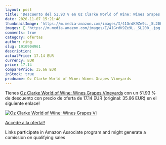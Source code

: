 ```yaml
---
layout: post
title: 'Descuento del 51.93 % en Oz Clarke World of Wine: Wines Grapes Vi'
date: 2020-11-07 15:21:48
thumbnailImage: 'https://m.media-amazon.com/images/I/41GrdK9Ze9L._SL200_.jpg'
images: [ 'https://m.media-amazon.com/images/I/41GrdK9Ze9L._SL200_.jpg' ]
comments: true
category: ofertas
author: ring
slug: 1910904961
description:
actualPrice: 17.14 EUR
currency: EUR
price: 17.14
comparePrice: 35.66 EUR
inStock: true
prodname: Oz Clarke World of Wine: Wines Grapes Vineyards
---
```


Tienes [Oz Clarke World of Wine: Wines Grapes Vineyards](https://www.amazon.es/dp/1910904961/?tag=tolees-21) con un 51.93 % de descuento con precio de oferta de 17.14 EUR (original: 35.66 EUR) en el siguiente enlace!

[![Oz Clarke World of Wine: Wines Grapes Vi](https://m.media-amazon.com/images/I/41GrdK9Ze9L._SL200_.jpg)](https://www.amazon.es/dp/1910904961/?tag=tolees-21)

[Accede a la oferta!!](https://www.amazon.es/dp/1910904961/?tag=tolees-21)

Links participate in Amazon Associate program and might generate a comission on qualifying sales


